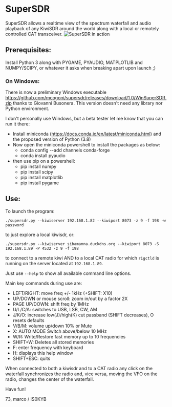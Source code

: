 # SuperSDR

SuperSDR allows a realtime view of the spectrum waterfall and audio playback of any KiwiSDR around the world along with a local or remotely controlled CAT transceiver.
![SuperSDR in action](https://github.com/mcogoni/supersdr/blob/main/supersdr_screenshot.png)

## Prerequisites:
Install Python 3 along with PYGAME, PYAUDIO, MATPLOTLIB and NUMPY/SCIPY, or whatever it asks when breaking apart upon launch ;)
### On Windows:
There is now a preliminary Windows executable https://github.com/mcogoni/supersdr/releases/download/1.0/WinSuperSDR.zip thanks to Giovanni Busonera.
This version doesn't need any library nor Python environment.

I don't personally use Windows, but a beta tester let me know that you can run it there:
- Install miniconda (https://docs.conda.io/en/latest/miniconda.html) and the proposed version of Python (3.8)
- Now open the miniconda powershell to install the packages as below:
  * conda config --add channels conda-forge 
  * conda install pyaudio
- then use pip on a powershell:
  * pip install numpy
  * pip install scipy
  * pip install matplotlib
  * pip install pygame


## Use:
To launch the program:
```
./supersdr.py --kiwiserver 192.168.1.82 --kiwiport 8073 -z 9 -f 198 -w password
```
to just explore a local kiwisdr, or:

```
./supersdr.py --kiwiserver sibamanna.duckdns.org --kiwiport 8073 -S 192.168.1.89 -P 4532 -z 9 -f 198
```
to connect to a remote kiwi AND to a local CAT radio for which ```rigctld``` is running on the server located at ```192.168.1.89```.

Just use ```--help``` to show all available command line options.

Main key commands during use are:

- LEFT/RIGHT: move freq +/- 1kHz (+SHIFT: X10)
- UP/DOWN or mouse scroll: zoom in/out by a factor 2X
- PAGE UP/DOWN: shift freq by 1MHz
- U/L/C/A: switches to USB, LSB, CW, AM
- J/K/O: increase low(J)/high(K) cut passband (SHIFT decreases), O resets defaults
- V/B/M: volume up/down 10% or Mute
- X: AUTO MODE Switch above/below 10 MHz
- W/R: Write/Restore fast memory up to 10 frequencies
- SHIFT+W: Deletes all stored memories 
- F: enter frequency with keyboard
- H: displays this help window
- SHIFT+ESC: quits

When connected to both a kiwisdr and to a CAT radio any click on the waterfall synchronizes the radio and, vice versa, moving the VFO on the radio, changes the center of the waterfall.


Have fun!

73,
marco / IS0KYB
